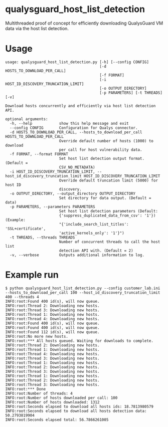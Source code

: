 qualysguard_host_list_detection
===============================

Multithreaded proof of concept for efficiently downloading QualysGuard VM data via the host list detection.

Usage
=====

    usage: qualysguard_host_list_detection.py [-h] [--config CONFIG]
                                              [-d HOSTS_TO_DOWNLOAD_PER_CALL]
                                              [-f FORMAT]
                                              [-i HOST_ID_DISCOVERY_TRUNCATION_LIMIT]
                                              [-o OUTPUT_DIRECTORY]
                                              [-p PARAMETERS] [-t THREADS] [-v]
    
    Download hosts concurrently and efficiently via host list detection API.
    
    optional arguments:
      -h, --help            show this help message and exit
      --config CONFIG       Configuration for Qualys connector.
      -d HOSTS_TO_DOWNLOAD_PER_CALL, --hosts_to_download_per_call HOSTS_TO_DOWNLOAD_PER_CALL
                            Override default number of hosts (1000) to download
                            per call for host vulnerability data.
      -f FORMAT, --format FORMAT
                            Set host list detection output format. (Default =
                            CSV_NO_METADATA)
      -i HOST_ID_DISCOVERY_TRUNCATION_LIMIT, --host_id_discovery_truncation_limit HOST_ID_DISCOVERY_TRUNCATION_LIMIT
                            Override default truncation limit (5000) for host ID
                            discovery.
      -o OUTPUT_DIRECTORY, --output_directory OUTPUT_DIRECTORY
                            Set directory for data output. (Default = data)
      -p PARAMETERS, --parameters PARAMETERS
                            Set host list detection parameters (Default:
                            {'suppress_duplicated_data_from_csv': '1'}) (Example:
                            "{'include_search_list_titles': 'SSL+certificate',
                            'active_kernels_only': '1'}")
      -t THREADS, --threads THREADS
                            Number of concurrent threads to call the host list
                            detection API with. (Default = 2)
      -v, --verbose         Outputs additional information to log.
      
Example run
===========

    $ python qualysguard_host_list_detection.py --config customer_lab.ini --hosts_to_download_per_call 100 --host_id_discovery_truncation_limit 400 --threads 4
    INFO:root:Found 400 id(s), will now queue.
    INFO:root:Thread 2: Downloading new hosts.
    INFO:root:Thread 3: Downloading new hosts.
    INFO:root:Thread 1: Downloading new hosts.
    INFO:root:Thread 4: Downloading new hosts.
    INFO:root:Found 400 id(s), will now queue.
    INFO:root:Found 400 id(s), will now queue.
    INFO:root:Found 112 id(s), will now queue.
    INFO:root:No more new hosts.
    INFO:root:*** All hosts queued. Waiting for downloads to complete.
    INFO:root:Thread 2: Downloading new hosts.
    INFO:root:Thread 1: Downloading new hosts.
    INFO:root:Thread 4: Downloading new hosts.
    INFO:root:Thread 3: Downloading new hosts.
    INFO:root:Thread 1: Downloading new hosts.
    INFO:root:Thread 2: Downloading new hosts.
    INFO:root:Thread 3: Downloading new hosts.
    INFO:root:Thread 1: Downloading new hosts.
    INFO:root:Thread 2: Downloading new hosts.
    INFO:root:Thread 3: Downloading new hosts.
    INFO:root:*** Done
    INFO:root:Number of threads: 4
    INFO:root:Number of hosts downloaded per call: 100
    INFO:root:Number of hosts downloaded: 1312
    INFO:root:Seconds elapsed to download all hosts ids: 18.7813980579
    INFO:root:Seconds elapsed to download all hosts detection data: 50.2793819904
    INFO:root:Seconds elapsed total: 56.7866261005
